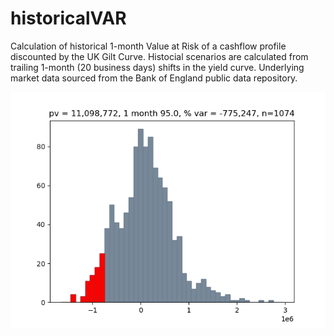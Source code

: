 # historicalVAR

Calculation of historical 1-month Value at Risk of a cashflow profile discounted by the UK Gilt Curve.  Histocial scenarios are calculated from trailing 1-month (20 business days) shifts in the yield curve.  Underlying market data sourced from the Bank of England public data repository.

![](Figure_1.PNG)
